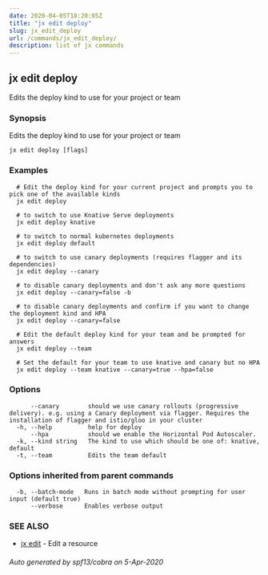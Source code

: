 ```yaml
---
date: 2020-04-05T18:20:05Z
title: "jx edit deploy"
slug: jx_edit_deploy
url: /commands/jx_edit_deploy/
description: list of jx commands
---
```

## jx edit deploy

Edits the deploy kind to use for your project or team

### Synopsis

Edits the deploy kind to use for your project or team

```
jx edit deploy [flags]
```

### Examples

```
  # Edit the deploy kind for your current project and prompts you to pick one of the available kinds
  jx edit deploy
  
  # to switch to use Knative Serve deployments
  jx edit deploy knative
  
  # to switch to normal kubernetes deployments
  jx edit deploy default
  
  # to switch to use canary deployments (requires flagger and its dependencies)
  jx edit deploy --canary
  
  # to disable canary deployments and don't ask any more questions
  jx edit deploy --canary=false -b
  
  # to disable canary deployments and confirm if you want to change the deployment kind and HPA
  jx edit deploy --canary=false
  
  # Edit the default deploy kind for your team and be prompted for answers
  jx edit deploy --team
  
  # Set the default for your team to use knative and canary but no HPA
  jx edit deploy --team knative --canary=true --hpa=false
```

### Options

```
      --canary        should we use canary rollouts (progressive delivery). e.g. using a Canary deployment via flagger. Requires the installation of flagger and istio/gloo in your cluster
  -h, --help          help for deploy
      --hpa           should we enable the Horizontal Pod Autoscaler.
  -k, --kind string   The kind to use which should be one of: knative, default
  -t, --team          Edits the team default
```

### Options inherited from parent commands

```
  -b, --batch-mode   Runs in batch mode without prompting for user input (default true)
      --verbose      Enables verbose output
```

### SEE ALSO

* [jx edit](/commands/jx_edit/)	 - Edit a resource

###### Auto generated by spf13/cobra on 5-Apr-2020
